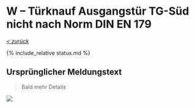 # W &ndash; Türknauf Ausgangstür TG-Süd nicht nach Norm DIN EN 179

_[&lt; zurück](../../index.md)_

{% include_relative status.md %}

## Ursprünglicher Meldungstext

> Bald mehr Details

![](Meldung.jpg)